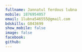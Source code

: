 ```yaml
---
fullname: Jannatul ferdous lubna  
mobile: 1876954057
email: 1lubna546555@gmail.com
bdskills: G043699
show_mobile: false
image: false
facebook: 
github: 
---
```

